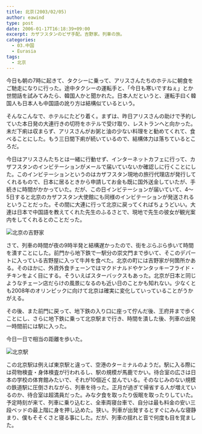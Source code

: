 ```yaml
---
title: 北京(2003/02/05)
author: eawind
type: post
date: 2006-01-17T16:18:39+09:00
excerpt: カザフスタンのビザ手配。吉野家。列車の旅。
categories:
  - 03.中国
  - Eurasia
tags:
  - 北京
---
```

今日も朝の7時に起きて、タクシーに乗って、アリスさんたちのホテルに朝食をご馳走になりに行った。途中タクシーの運転手と、「今日も寒いですねぇ」とか世間話を試みてみたら、韓国人かと聞かれた。日本人だというと、運転手曰く韓国人も日本人も中国語の訛り方は結構似ているという。

そんなこんなで、ホテルにたどり着く。まずは、昨日アリスさんの助けで予約していた本日発の大連行きの切符をホテルで受け取り、レストランへと向かった。未だ下痢は収まらず、アリスさんがお粥と油の少ない料理をと勧めてくれて、食べることにした。もう三日間下痢が続いているので、結構体力は落ちているところだ。

今日はアリスさんたちとは一緒に行動せず、インターネットカフェに行って、カザフスタンのインビテーションがメールで届いていないか確認しに行くことにした。このインビテーションというのはカザフスタン現地の旅行代理店が発行してくれるもので、日本に居るときから申請してお金も既に国外送金していたが、手続きに時間がかかっていた。だが、この日インビテーションが届いていて、4〜5日すると北京のカザフスタン大使館にも同様のインビテーションが発送されるということだった。その間に大連に行って北京に戻ってくればちょうどいい。大連は日本で中国語を教えてくれた先生のふるさとで、現地で先生の彼女が観光案内をしてくれるとのことだった。

![北京の吉野家](/img/2006/01/2003020509083411.jpg)

さて、列車の時間が夜の9時半発と結構遅かったので、街をぶらぶら歩いて時間を潰すことにした。前門から地下鉄で一駅分の崇文門まで歩いて、そこのデパートに入っている吉野屋に入って牛丼を食べた。北京の町には吉野家が何箇所かある。そのほかに、外資外食チェーンではマクドナルドやケンタッキーフライド・チキンをよく目にする。そういえばスターバックスもあった。北京が日本と同じようなチェーン店だらけの風景になるのも近い日のことかも知れない。少なくとも2008年のオリンピックに向けて北京は確実に変化していっていることがうかがえる。

その後、また前門に戻って、地下鉄の入り口に座って佇んだ後、王府井まで歩くことにし、さらに地下鉄に乗って北京駅まで行き、時間を潰した後、列車の出発一時間前には駅に入った。

今日一日で相当の距離を歩いた。

![北京駅](/img/2006/01/2003020513584211.jpg)

この北京駅は例えば東京駅と違って、空港のターミナルのようだ。駅に入る際には荷物検査・身体検査が行われるし、駅の規模が馬鹿でかい。待合室の広さは日本の学校の体育館みたいで、それが10個近く並んでいる。そのなじみのない規模の鉄道駅に圧倒されながら、列車を待った。正月が過ぎて帰省する人が増えているのか、待合室は超満員だった。みな夕食を取ったり仮眠を取ったりしていた。予定時刻が来て、列車に乗り込むと、全車両寝台車で、自分は最も料金の安い三段ベッドの最上階に身を押し込めた。狭い。列車が出発するとすぐにみんな寝静まり、僕もそそくさと寝る事にした。だが、列車の揺れと音で何度も目を覚ました。
